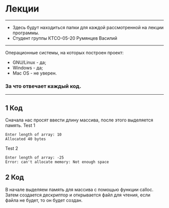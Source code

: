 # Лекции
---
+ Здесь будут находиться папки для каждой рассмотренной на лекции программы.
+ Студент группы КТСО-05-20 Румянцев Василий
---
Операционные системы, на которых построен проект:
+ GNU/Linux - да;
+ Windows - да;
+ Mac OS - не уверен.
### <a name="За что отвечает каждый код">За что отвечает каждый код.</a>
___
## 1 Код
Сначала нас просят ввести длину массива, после этого выделяется память. 
Test 1
```
Enter length of array: 10  
Allocated 40 bytes  
```
Test 2
```
Enter length of array: -25  
Error: can't allocate memory: Not enough space
```
## 2 Код
В начале выделяем память для массива  с помощью функции calloc.
Затем создается дескриптор и открывается файл для чтения, если файла не будет, то он будет создан.

